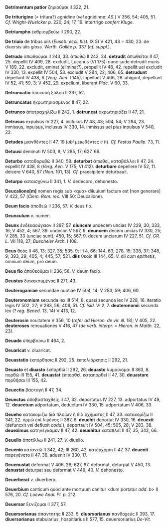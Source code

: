 **Detrimentum patior** ζημιοῦμαι II 322, 21.

**De triturigine** (= tritura?) agnidine (*vel* agnidinne: *AS.*) V 356,
54; 405, 51. *Cf. Wright-Wuelcker p.* 220, 24; 17, 19. intertrigo
*confert Kluge.*

**Detriumpho** ἐκθριαμβεύω II 290, 22.

**De triuio** de tribus uiis (*Euseb. eccl. hist.* IX 5) V 421, 43 =
430, 23. de diuersis uiis *gloss. Werth. Gallée p.* 337 (*cf. suppl.*).

**Detrudo** ἀπωθοῦμαι II 243, 33. ἀπωθῶ II 243, 34. **detrudit**
ἀπωθεῖται II 47, 25. depellit IV 409, 28. excludit. Lucanus (VI 175):
nunc sude detrudit muris V 189, 22. excludit, eminat (eliminat?),
propellit IV 48, 42. repellit uel excludit IV 330, 13. expellit IV 504,
53. excludit V 284, 22; 406, 65. **detrudunt** depellunt IV 438, 6
(*Verg. Aen.* I 145). inpellunt V 406, 28. abigunt, depellunt IV 52,
41; 59, 3; V 452, 29. expellunt, liberant *Plac.* V 60, 33.

**Detruncatio** ἀποκοπὴ ξύλου II 237, 52.

**Detruncatus** ἠκρωτηριασμένος II 47, 22.

**Detrunco** ἀποτραχηλίζω II 242, 1. **detruncat** ἀκρωτηριάζει II 47,
21.

**Detrusus** expulsus IV 227, 4. inclusus IV 48, 43; 504, 54; V 284, 23.
inmissus, inpulsus, inclusus IV 330, 14. inmissus uel plus inpulsus V
540, 22.

**Detudes** μιανθέντες II 47, 19 (*ubi* μειωθέντες *c h*). *Cf. Festus
Paulip.* 73, 11.

**Detuusi** deminuti IV 503, 8; V 285, 17; 627, 66.

**Deturbo** καταθορυβῶ II 340, 59. **deturbat** ἀπωθεί, καταβάλλει II
47, 24. expellit IV 438, 8 (*Verg. Aen.* V 175; VI 412). **deturbare**
depellere IV 52, 11. deicere V 640, 57 (*Non.* 101, 13). *Cf.*
praecipitem deturbauit.

**Deturpo** καταισχύνω II 341, 1. *V.* dedecoro, dehonesto.

**Deucalione[m]** nomen regis sub \<quo\> diluuium factum est [non
generare] V 422, 57 (*Clem. Rom. rec.* VIII 50: Deucalione).

**Deum facio** ἀποθεῶ II 236, 57. *V.* deus fio.

**Deunculum** *v.* numen.

**Deunx** ἑνδεκαούγκιον II 297, 57. **diuncem** undecem uncias IV 229,
30; 333, 16; V 452, 4; 567, 39. undecim V 567, 9. **deuncem** decem
uncias IV 330, 25; V 285, 33 (unciae sunt); 450, 15; 567, 9. decem
unciarum IV 227, 51. *Cf. GR. L.* VII 118, 27; *Buecheler Arch.* I 108.

**Deus** θεός II 48, 13; 327, 35; 535, 9; III 4, 66; 144, 63; 278, 15;
338, 37; 348, 9; 393, 29; 405, 4; 445, 57; 521. **diis** θεοῖς III 144,
65. *V.* dii *cum epithe­tis*, omnium deum, pro deum.

**Deus fio** ἀποθεοῦμαι II 236, 58. *V.* deum facio.

**Deustus** διακεκαυμένος II 271, 43.

**Deuterogamiae** secundae nuptiae IV 504, 14; V 283, 59; 406, 60.

**Deuteronomium** secunda lex III 514, 8. quasi secunda lex IV 228, 16.
iteratio legis IV 502, 27; V 283, 56; 406, 51. *Cf. Isid.* VI 2, 7.
**deuteronomii** secunda lex (? *reg. Bened.* 13, 14) V 413, 12.

**Deuterosin** nouitatem V 356, 10 (*refer ad Hieron. de vir. ill.*
18); V 405, 22. **deuteroses** renouationes V 416, 47 (*de verb.
interpr. = Hieron. in Matth.* 22, 23).

**Deuado** ὑπερβαίνω II 464, 2.

**Deuaricat** *v.* diuaricat.

**Deuastatio** ἐκπόρθησις II 292, 25. ἐκπολιόρκησις II 292, 21.

**Deuasto** et **diuasto** ἐκπορθῶ II 292, 26. **deuasto** λυμαίνομαι II
363, 8. πορθῶ III 155, 41. **deuastat** ἐκπορθεῖ, καταπορθεῖ II 47, 30.
**deuastare** πορθῆσαι III 155, 42.

**Deuectio** βασταγή II 47, 34.

**Deuectus** ἀποβασταχθείς II 47, 32. deportatus IV 227, 13. adportatus
IV 49, 12. **deuectum** adportatum, deductum IV 330, 15. adportatum V
406, 33.

**Deueho** κατακομίζω διὰ πλοίων ἢ διὰ ὀχήματος II 47, 33. κατακομίζω II
341, 22. ὁρμῶ ἐπὶ λιμένος II 387, 8. **deuehit** deportat IV 330, 16.
**deuexit** (defuncxit *vel* defluxit *codd.*), deportauit IV 504, 45;
505, 28; V 283, 38. **deueximus** κατηνέγκαμεν II 47, 42. **deuehitur**
καταπλεῖ II 47, 35; 342, 66.

**Deuello** ἀποτίλλω II 241, 27. *V.* diuello.

**Deuenio** καταντῶ II 342, 42; III 260, 42. κατέρχομαι II 47, 37.
**deuenit** παρεγένετο II 47, 36. aduenit IV 330, 17.

**Deuenustat** deformat V 406, 26; 627, 67. deformat, deturpat V 450,
13. **denustat** deturpat seu deformat V 449, 40. *V.* dehonesto.

**Deuerberat** *v.* diuerbero.

**Deuerbium** canticum quod ante mortuum canitur \<dum portatur *add.*
*b*\> II 576, 20. *Cf. Loewe Anal. Pl. p.* 212.

**Deuersor** ξενίζομαι II 377, 57.

**Deuersorianus** ἀπαντητής II 233, 5. **diuorsorianus** πανδοχεύς II
393, 17. **diuersorianus** stabularius, hospitiarius II 577, 15.
deuersoriarius *De-Vit.*
